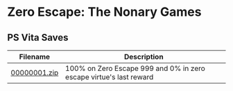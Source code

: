 # Zero Escape: The Nonary Games

## PS Vita Saves

| Filename | Description |
|----------|-------------|
| [00000001.zip](00000001.zip) | 100% on Zero Escape 999 and 0% in zero escape virtue&#39;s last reward  |
